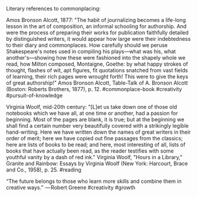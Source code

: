 Literary references to commonplacing:

Amos Bronson Alcott, 1877: "The habit of journalizing becomes a life-long lesson in the art of composition, an informal schooling for authorship. And were the process of preparing their works for publication faithfully detailed by distinguished writers, it would appear how large were their indebtedness to their diary and commonplaces. How carefully should we peruse Shakespeare's notes used in compiling his plays—what was his, what another's—showing how these were fashioned into the shapely whole we read, how Milton composed, Montaigne, Goethe: by what happy strokes of thought, flashes of wit, apt figures, fit quotations snatched from vast fields of learning, their rich pages were wrought forth! This were to give the keys of great authorship!" Amos Bronson Alcott, Table-Talk of A. Bronson Alcott (Boston: Roberts Brothers, 1877), p. 12.
#commonplace-book #creativity #pursuit-of-knowledge 

Virginia Woolf, mid-20th century: "\[L\]et us take down one of those old notebooks which we have all, at one time or another, had a passion for beginning. Most of the pages are blank, it is true; but at the beginning we shall find a certain number very beautifully covered with a strikingly legible hand-writing. Here we have written down the names of great writers in their order of merit; here we have copied out fine passages from the classics; here are lists of books to be read; and here, most interesting of all, lists of books that have actually been read, as the reader testifies with some youthful vanity by a dash of red ink." Virginia Woolf, "Hours in a Library," Granite and Rainbow: Essays by Virginia Woolf (New York: Harcourt, Brace and Co., 1958), p. 25.
#reading

“The future belongs to those who learn more skills and combine them in creative ways.”  — Robert Greene #creativity #growth 